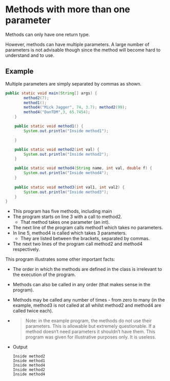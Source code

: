 # Methods with more than one parameter
Methods can only have one return type.

However, methods can have multiple parameters. A large number of parameters is not advisable though since the method will become hard to understand and to use.

## Example
Multiple parameters are simply separated by commas as shown.
```java
public static void main(String[] args) {
		method2(7);
		method1();
		method4("Mick Jagger", 74, 3.7); method2(99);
		method4("DanTDM",3, 65.7454);
	}

	public static void method1() {
		System.out.println("Inside method1");

	}

	public static void method2(int val) {
		System.out.println("Inside method2");
	}

	public static void method4(String name, int val, double f) {
		System.out.println("Inside method4");
	}
	
	public static void method3(int val1, int val2) {
		System.out.println("Inside method3");
	}
}
```
- This program has five methods, including main
- The program starts on line 3 with a call to method2.
  - That method takes one parameter (an int).
- The next line of the program calls method1 which takes no parameters.
- In line 5, method4 is called which takes 3 parameters.
  - They are listed between the brackets, separated by commas.
- The next two lines of the program call method2 and method4 respectively.

This program illustrates some other important facts:
- The order in which the methods are defined in the class is irrelevant to the execution of the program.
- Methods can also be called in any order (that makes sense in the program).
- Methods may be called any number of times - from zero to many (in the example, method3 is not called at all whilst method2 and method4 are called twice each).
- > Note: 
  > in the example program, the methods do not use their parameters. This is allowable but extremely questionable. If a method doesn‘t need parameters it shouldn’t have them. This program was given for illustrative purposes only. It is useless.

- Output
  ```
  Inside method2
  Inside method1
  Inside method4
  Inside method2
  Inside method4
  ```
